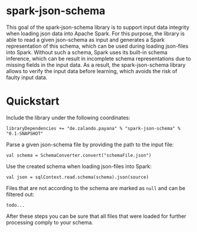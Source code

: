 # spark-json-schema

This goal of the spark-json-schema library is to support input data integrity when loading json data into Apache Spark.
For this purpose, the library is able to read a given json-schema as input and generates a Spark representation of this schema, which can be used during loading json-files into Spark.
Without such a schema, Spark uses its built-in schema inference, which can be result in incomplete schema representations due to missing fields in the input data.
As a result, the spark-json-schema library allows to verify the input data before learning, which avoids the risk of faulty input data.

# Quickstart

Include the library under the following coordinates:

    libraryDependencies += "de.zalando.payana" % "spark-json-schema" % "0.1-SNAPSHOT"

Parse a given json-schema file by providing the path to the input file:
    
    val schema = SchemaConverter.convert("schemaFile.json")
    
Use the created schema when loading json-files into Spark:
    
    val json = sqlContext.read.schema(schema).json(source)
 
Files that are not according to the schema are marked as `null` and can be filtered out:
    
    todo...
 
After these steps you can be sure that all files that were loaded for further processing comply to your schema.


